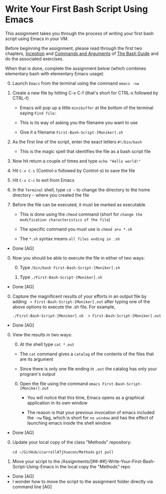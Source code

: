 # Write Your First Bash Script Using Emacs

This assignment takes you through the process of writing your first bash script using Emacs in your VM.

Before beginning the assignment, please read through the first two chapters, [Inception](https://guide.bash.academy/inception/)
and [Commands and Arguments](https://guide.bash.academy/commands/) of [The Bash Guide](https://guide.bash.academy/) and
do the associated exercises.

When that is done, complete the assignment below (which combines elementary bash with elementary Emacs usage)

0. Launch `Emacs` from the terminal using the command `emacs -nw` 

0. Create a new file by hitting C-x C-f (that's short for CTRL-x followed by CTRL-f)

   * Emacs will pop up a little `minibuffer` at the _bottom_ of the terminal saying `Find file:`

   * This is its way of asking you the filename you want to use

   * Give it a filename `First-Bash-Script-[Moniker].sh`

0. As the first line of the script, enter the exact letters `#!/bin/bash`

   * This is the magic spell that identifies the file as a bash script file

0. Now hit return a couple of times and type `echo "Hello world!"`

0. Hit `C-x C-s` (Control-x followed by Control-s) to save the file

0. Hit `C-x C-c` to exit from Emacs

0. In the `Terminal` shell, type `cd ~` to change the directory to the home directory `~` where you created the file

0. Before the file can be executed, it must be marked as executable.

   * This is done using the `chmod` command (short for `change the modification characteristics of the file`)

   * The specific command you must use is `chmod a+x *.sh`

   * The `*.sh` syntax means `all files ending in .sh`

* Done [AG]

0. Now you should be able to execute the file in either of two ways:

   0. Type `/bin/bash First-Bash-Script-[Moniker].sh`

   0. Type `./First-Bash-Script-[Moniker].sh`

* Done [AG]

0. Capture the magnificent results of your efforts in an output file by adding ` > First-Bash-Script-[Moniker].out` after typing one of the above options to execute the .sh file. For example,

   `./First-Bash-Script-[Moniker].sh  > First-Bash-Script-[Moniker].out`

* Done [AG]

0. View the results in two ways:

   0.  At the shell type `cat *.out`

      * The `cat` command gives a `catalog` of the contents of the files that are its argument

      * Since there is only one file ending in `.out` the catalog has only your program's output

   0. Open the file using the command `emacs First-Bash-Script-[Moniker].out`

      * You will notice that this time, Emacs opens as a graphical application in its own window

      * The reason is that your previous invocation of emacs included the `-nw` flag, which is short for `no window` and has the effect of launching emacs inside the shell window

* Done [AG]

0. Update your local copy of the class "Methods" repository:

    `cd ~/GitHub/ccarrollATjhuecon/Methods`
    `git pull`

0. Move your script to the /Assignments/[##-##]-Write-Your-First-Bash-Script-Using-Emacs in the
local copy the "Methods" repo

* Done [AG]
* I wonder how to move the script to the assignment folder directly via command line [AG]
